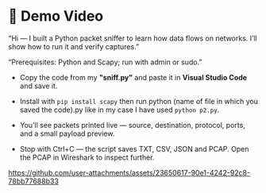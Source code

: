 # 🎥 Demo Video


“Hi — I built a Python packet sniffer to learn how data flows on networks. I’ll show how to run it and verify captures.”

“Prerequisites: Python and Scapy; run with admin or sudo.”

- Copy the code from my **"sniff.py"** and paste it in **Visual Studio Code** and save it.

- Install with `pip install scapy` then run python (name of file in which you saved the code).py like in my case I have     used `python p2.py`.

- You’ll see packets printed live — source, destination, protocol, ports, and a small payload preview.

- Stop with Ctrl+C — the script saves TXT, CSV, JSON and PCAP. Open the PCAP in Wireshark to inspect further.

  
https://github.com/user-attachments/assets/23650617-90e1-4242-92c8-78bb77688b33

